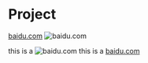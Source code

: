 # Project

[baidu.com](https://www.baidu.com "百度一下")
![baidu.com](https://www.baidu.com "百度一下")


this is a ![baidu.com](https://www.baidu.com "百度一下")
this is a [baidu.com](https://www.baidu.com "百度一下")


